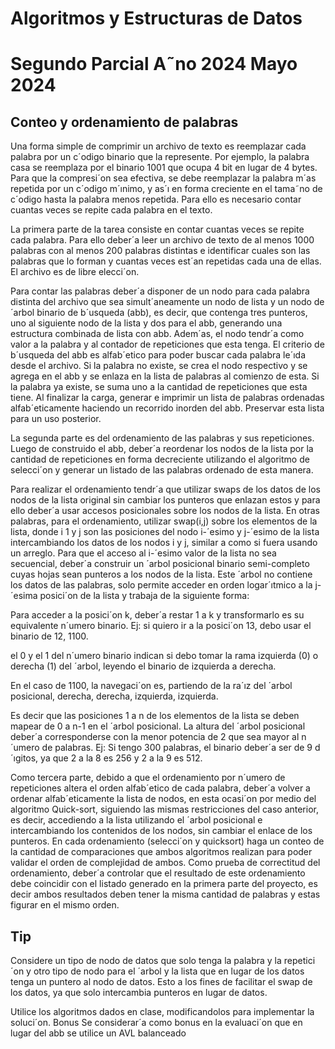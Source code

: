 # Algoritmos y Estructuras de Datos
# Segundo Parcial A˜no 2024 Mayo 2024

## Conteo y ordenamiento de palabras

  Una forma simple de comprimir un archivo de texto es reemplazar cada
palabra por un c´odigo binario que la represente. Por ejemplo, la palabra casa
se reemplaza por el binario 1001 que ocupa 4 bit en lugar de 4 bytes. Para
que la compresi´on sea efectiva, se debe reemplazar la palabra m´as repetida por
un c´odigo m´ınimo, y as´ı en forma creciente en el tama˜no de c´odigo hasta la
palabra menos repetida. Para ello es necesario contar cuantas veces se repite
cada palabra en el texto.

  La primera parte de la tarea consiste en contar cuantas veces se repite cada
palabra. Para ello deber´a leer un archivo de texto de al menos 1000 palabras
con al menos 200 palabras distintas e identificar cuales son las palabras que lo
forman y cuantas veces est´an repetidas cada una de ellas. El archivo es de libre
elecci´on.

  Para contar las palabras deber´a disponer de un nodo para cada palabra
distinta del archivo que sea simult´aneamente un nodo de lista y un nodo de
´arbol binario de b´usqueda (abb), es decir, que contenga tres punteros, uno al
siguiente nodo de la lista y dos para el abb, generando una estructura combinada
de lista con abb. Adem´as, el nodo tendr´a como valor a la palabra y al contador
de repeticiones que esta tenga. El criterio de b´usqueda del abb es alfab´etico
para poder buscar cada palabra le´ıda desde el archivo. Si la palabra no existe,
se crea el nodo respectivo y se agrega en el abb y se enlaza en la lista de
palabras al comienzo de esta. Si la palabra ya existe, se suma uno a la cantidad
de repeticiones que esta tiene. Al finalizar la carga, generar e imprimir un lista
de palabras ordenadas alfab´eticamente haciendo un recorrido inorden del abb.
Preservar esta lista para un uso posterior.

  La segunda parte es del ordenamiento de las palabras y sus repeticiones.
Luego de construido el abb, deber´a reordenar los nodos de la lista por la cantidad de repeticiones en forma decreciente utilizando el algoritmo de selecci´on y
generar un listado de las palabras ordenado de esta manera.

  Para realizar el ordenamiento tendr´a que utilizar swaps de los datos de los
nodos de la lista original sin cambiar los punteros que enlazan estos y para ello
deber´a usar accesos posicionales sobre los nodos de la lista. En otras palabras,
para el ordenamiento, utilizar swap(i,j) sobre los elementos de la lista, donde i
1
y j son las posiciones del nodo i-´esimo y j-´esimo de la lista intercambiando los
datos de los nodos i y j, similar a como si fuera usando un arreglo.
Para que el acceso al i-´esimo valor de la lista no sea secuencial, deber´a
construir un ´arbol posicional binario semi-completo cuyas hojas sean punteros
a los nodos de la lista. Este ´arbol no contiene los datos de las palabras, solo
permite acceder en orden logar´ıtmico a la j-´esima posici´on de la lista y trabaja
de la siguiente forma:

  Para acceder a la posici´on k, deber´a restar 1 a k y transformarlo es su
equivalente n´umero binario. Ej: si quiero ir a la posici´on 13, debo usar el
binario de 12, 1100.

el 0 y el 1 del n´umero binario indican si debo tomar la rama izquierda (0)
o derecha (1) del ´arbol, leyendo el binario de izquierda a derecha.

  En el caso de 1100, la navegaci´on es, partiendo de la ra´ız del ´arbol posicional,
derecha, derecha, izquierda, izquierda.

  Es decir que las posiciones 1 a n de los elementos de la lista se deben mapear
de 0 a n-1 en el ´arbol posicional. La altura del ´arbol posicional deber´a corresponderse con la menor potencia de 2 que sea mayor al n´umero de palabras. Ej:
Si tengo 300 palabras, el binario deber´a ser de 9 d´ıgitos, ya que 2 a la 8 es 256
y 2 a la 9 es 512.

  Como tercera parte, debido a que el ordenamiento por n´umero de repeticiones altera el orden alfab´etico de cada palabra, deber´a volver a ordenar alfab´eticamente la lista de nodos, en esta ocasi´on por medio del algoritmo Quick-sort,
siguiendo las mismas restricciones del caso anterior, es decir, accediendo a la
lista utilizando el ´arbol posicional e intercambiando los contenidos de los nodos,
sin cambiar el enlace de los punteros. En cada ordenamiento (selecci´on y quicksort) haga un conteo de la cantidad de comparaciones que ambos algoritmos
realizan para poder validar el orden de complejidad de ambos.
Como prueba de correctitud del ordenamiento, deber´a controlar que el resultado de este ordenamiento debe coincidir con el listado generado en la primera
parte del proyecto, es decir ambos resultados deben tener la misma cantidad de
palabras y estas figurar en el mismo orden.

## Tip
  Considere un tipo de nodo de datos que solo tenga la palabra y la repetici´on
y otro tipo de nodo para el ´arbol y la lista que en lugar de los datos tenga un
puntero al nodo de datos. Esto a los fines de facilitar el swap de los datos, ya
que solo intercambia punteros en lugar de datos.

  Utilice los algoritmos dados en clase, modificandolos para implementar la
soluci´on.
Bonus
Se considerar´a como bonus en la evaluaci´on que en lugar del abb se utilice
un AVL balanceado
